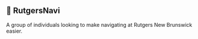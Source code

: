 ## 🚌 RutgersNavi
A group of individuals looking to make navigating at Rutgers New Brunswick easier.

